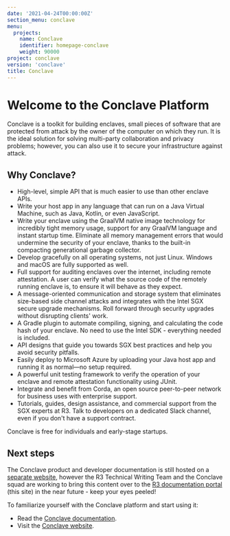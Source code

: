 ```yaml
---
date: '2021-04-24T00:00:00Z'
section_menu: conclave
menu:
  projects:
    name: Conclave
    identifier: homepage-conclave
    weight: 90000
project: conclave
version: 'conclave'
title: Conclave
---
```


# Welcome to the Conclave Platform

Conclave is a toolkit for building enclaves, small pieces of software that are protected from attack by the owner of the computer on which they run. It is the ideal solution for solving multi-party collaboration and privacy problems; however, you can also use it to secure your infrastructure against attack.

## Why Conclave?

* High-level, simple API that is much easier to use than other enclave APIs.
* Write your host app in any language that can run on a Java Virtual Machine, such as Java, Kotlin, or even JavaScript.
* Write your enclave using the GraalVM native image technology for incredibly tight memory usage, support for any GraalVM language and instant startup time. Eliminate all memory management errors that would undermine the security of your enclave, thanks to the built-in compacting generational garbage collector.
* Develop gracefully on all operating systems, not just Linux. Windows and macOS are fully supported as well.
* Full support for auditing enclaves over the internet, including remote attestation. A user can verify what the source code of the remotely running enclave is, to ensure it will behave as they expect.
* A message-oriented communication and storage system that eliminates size-based side channel attacks and integrates with the Intel SGX secure upgrade mechanisms. Roll forward through security upgrades without disrupting clients' work.
* A Gradle plugin to automate compiling, signing, and calculating the code hash of your enclave. No need to use the Intel SDK - everything needed is included.
* API designs that guide you towards SGX best practices and help you avoid security pitfalls.
* Easily deploy to Microsoft Azure by uploading your Java host app and running it as normal—no setup required.
* A powerful unit testing framework to verify the operation of your enclave and remote attestation functionality using JUnit.
* Integrate and benefit from Corda, an open source peer-to-peer network for business uses with enterprise support.
* Tutorials, guides, design assistance, and commercial support from the SGX experts at R3. Talk to developers on a dedicated Slack channel, even if you don't have a support contract.

Conclave is free for individuals and early-stage startups.

## Next steps

The Conclave product and developer documentation is still hosted on a [separate website](https://docs.conclave.net/), however the R3 Technical Writing Team and the Conclave squad are working to bring this content over to the [R3 documentation portal](https://docs.r3.com/) (this site) in the near future - keep your eyes peeled!

To familiarize yourself with the Conclave platform and start using it:

* Read the [Conclave documentation](https://docs.conclave.net/).
* Visit the [Conclave website](https://www.conclave.net/).
